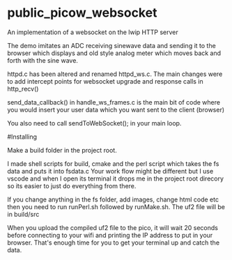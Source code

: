 # public_picow_websocket
An implementation of a websocket on the lwip HTTP server


The demo imitates an ADC receiving sinewave data and sending it to the 
browser which displays and old style analog meter which moves back and forth
with the sine wave.  

httpd.c has been altered and renamed httpd_ws.c. The main changes were to add intercept
points for websocket upgrade and response calls in http_recv()

send_data_callback() in handle_ws_frames.c is the main bit of code where you would 
insert your user data which you want sent to the client (browser)

You also need to call sendToWebSocket(); in your main loop.

#Installing

Make a build folder in the project root.

I made shell scripts for build, cmake and the perl script which takes the fs data and puts it into
fsdata.c  Your work flow might be different but I use vscode and when I open its terminal
it drops me in the project root direcory so its easier to just do everything from there.

If you change anything in the fs folder, add images, change html code etc then you
need to run runPerl.sh followed by runMake.sh. The uf2 file will be in build/src

When you upload the compiled uf2 file to the pico, it will wait 20 seconds before 
connecting to your wifi and printing the IP address to put in your browser.
That's enough time for you to get your terminal up and catch the data.
